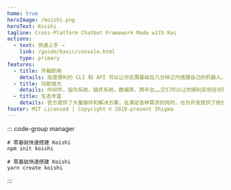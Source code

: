 ```yaml
---
home: true
heroImage: /koishi.png
heroText: Koishi
tagline: Cross-Platform Chatbot Framework Made with Koi
actions:
  - text: 快速上手 →
    link: /guide/basic/console.html
    type: primary
features:
  - title: 开箱即用
    details: 高度便利的 CLI 和 API 可以让你无需基础在几分钟之内搭建自己的机器人。
  - title: 功能强大
    details: 中间件，指令系统，插件系统，数据库，跨平台……它们可以让你顺利实现任何需求。
  - title: 生态丰富
    details: 官方提供了大量插件和解决方案，在满足各种需求的同时，也为开发提供了绝佳的范例。
footer: MIT Licensed | Copyright © 2019-present Shigma
---
```


::: code-group manager
```npm
# 零基础快速搭建 Koishi
npm init koishi
```
```yarn
# 零基础快速搭建 Koishi
yarn create koishi
```
:::
